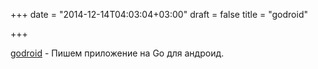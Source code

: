 +++
date = "2014-12-14T04:03:04+03:00"
draft = false
title = "godroid"

+++

<p><a href="https://github.com/MarinX/godroid">godroid</a>&nbsp;- Пишем приложение на Go для андроид.</p>

